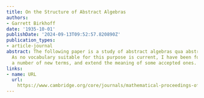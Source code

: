 ```yaml
---
title: On the Structure of Abstract Algebras
authors:
- Garrett Birkhoff
date: '1935-10-01'
publishDate: '2024-09-13T09:52:57.820890Z'
publication_types:
- article-journal
abstract: The following paper is a study of abstract algebras qua abstract algebras.
  As no vocabulary suitable for this purpose is current, I have been forced to use
  a number of new terms, and extend the meaning of some accepted ones.
links:
- name: URL
  url: 
    https://www.cambridge.org/core/journals/mathematical-proceedings-of-the-cambridge-philosophical-society/article/on-the-structure-of-abstract-algebras/D142B3886A3B7A218D8DF8E6DDA2B5B1
---
```


